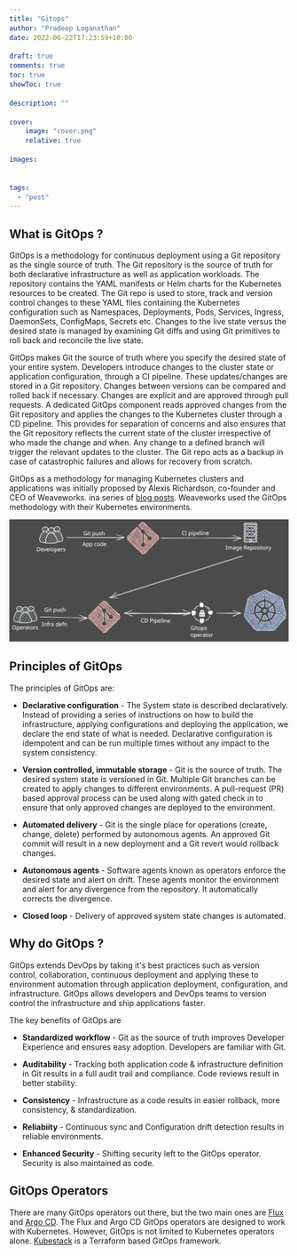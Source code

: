 ```yaml
---
title: "Gitops"
author: "Pradeep Loganathan"
date: 2022-06-22T17:23:59+10:00

draft: true
comments: true
toc: true
showToc: true

description: ""

cover:
    image: "cover.png"
    relative: true

images:


tags:
  - "post"
---
```


## What is GitOps ?

GitOps is a methodology for continuous deployment using a Git repository as the single source of truth. The Git repository is the source of truth for both declarative infrastructure as well as application workloads. The repository contains the YAML manifests or Helm charts for the Kubernetes resources to be created. The Git repo is used to store, track and version control changes to these YAML files containing the Kubernetes configuration such as Namespaces, Deployments, Pods, Services, Ingress, DaemonSets, ConfigMaps, Secrets etc. Changes to the live state versus the desired state is managed by examining Git diffs and using Git primitives to roll back and reconcile the live state.

GitOps makes Git the source of truth where you specify the desired state of your entire system. Developers introduce changes to the cluster state or application configuration, through a CI pipeline. These updates/changes are stored in a Git repository. Changes between versions can be compared and rolled back if necessary. Changes are explicit and are approved through pull requests. A dedicated GitOps component reads approved changes from the Git repository and applies the changes to the Kubernetes cluster through a CD pipeline. This provides for separation of concerns and also ensures that the Git repository reflects the current state of the cluster irrespective of who made the change and when. Any change to a defined branch will trigger the relevant updates to the cluster. The Git repo acts as a backup in case of catastrophic failures and allows for recovery from scratch.

GitOps as a methodology for managing Kubernetes clusters and applications was initially proposed by Alexis Richardson, co-founder and CEO of Weaveworks. ina series of [blog posts](https://www.weave.works/blog/gitops-operations-by-pull-request). Weaveworks used the GitOps methodology with their Kubernetes environments.

![GitOps Process](images/gitops-process.svg "Simplified GitOps workflow")

## Principles of GitOps

The principles of GitOps are:

* __Declarative configuration__ - The System state is described declaratively. Instead of providing a series of instructions on how to build the infrastructure, applying configurations and deploying the application, we declare the end state of what is needed. Declarative configuration is idempotent and can be run multiple times without any impact to the system consistency.

* __Version controlled, immutable storage__ - Git is the source of truth. The desired system state is versioned in Git. Multiple Git branches can be created to apply changes to different environments. A pull-request (PR) based approval process can be used along with gated check in to ensure that only approved changes are deployed to the environment. 

* __Automated delivery__ - Git is the single place for operations (create, change, delete) performed by autonomous agents. An approved Git commit will result in a new deployment and a Git revert would rollback changes.

* __Autonomous agents__ - Software agents known as operators enforce the desired state and alert on drift. These agents monitor the environment and alert for any divergence from the repository. It automatically corrects the divergence.

* __Closed loop__ - Delivery of approved system state changes is automated.

## Why do GitOps ?

GitOps extends DevOps by taking it's best practices such as version control, collaboration, continuous deployment and applying these to environment automation through application deployment, configuration, and infrastructure. GitOps allows developers and DevOps teams to version control the infrastructure and ship applications faster.

The key benefits of GitOps are

* __Standardized workflow__ -  Git as the source of truth improves Developer Experience and ensures easy adoption. Developers are familiar with Git.

* __Auditability__ - Tracking both application code & infrastructure definition in Git results in a full audit trail and compliance. Code reviews result in better stability.

* __Consistency__ - Infrastructure as a code results in easier rollback, more consistency, & standardization.

* __Reliabiity__ - Continuous sync and Configuration drift detection results in reliable environments.

* __Enhanced Security__ - Shifting security left to the GitOps operator. Security is also maintained as code.

## GitOps Operators

There are many GitOps operators out there, but the two main ones are [Flux](https://fluxcd.io/) and [Argo CD](https://argoproj.github.io/). The Flux and Argo CD GitOps operators are designed to work with Kubernetes. However, GitOps is not limited to Kubernetes operators alone. [Kubestack](https://www.kubestack.com/) is a Terraform based GitOps framework.